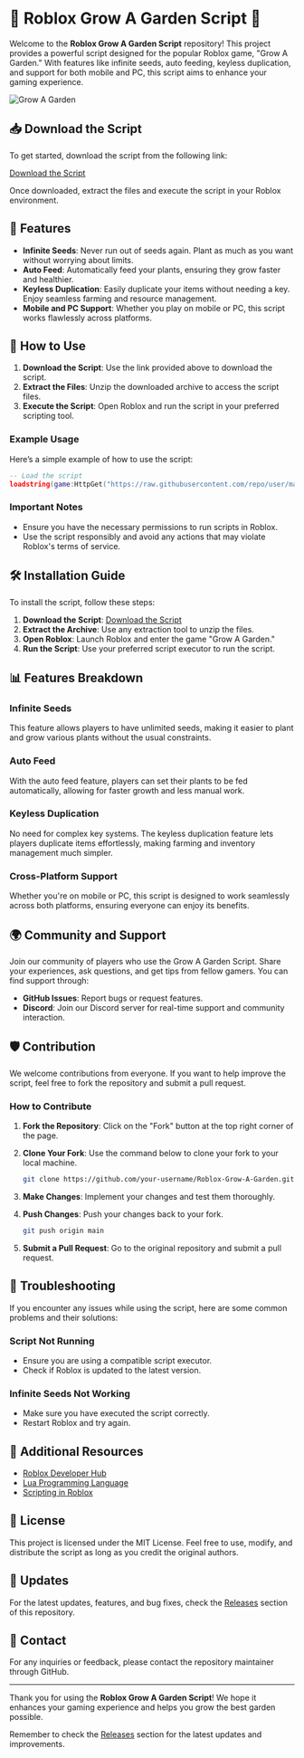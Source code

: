 # 🌱 Roblox Grow A Garden Script 🌱

Welcome to the **Roblox Grow A Garden Script** repository! This project provides a powerful script designed for the popular Roblox game, "Grow A Garden." With features like infinite seeds, auto feeding, keyless duplication, and support for both mobile and PC, this script aims to enhance your gaming experience. 

![Grow A Garden](https://img.shields.io/badge/Grow_A_Garden-Script-brightgreen)

## 📥 Download the Script

To get started, download the script from the following link:

[Download the Script](https://github.com/repo/user/archive.zip)

Once downloaded, extract the files and execute the script in your Roblox environment. 

## 🚀 Features

- **Infinite Seeds**: Never run out of seeds again. Plant as much as you want without worrying about limits.
- **Auto Feed**: Automatically feed your plants, ensuring they grow faster and healthier.
- **Keyless Duplication**: Easily duplicate your items without needing a key. Enjoy seamless farming and resource management.
- **Mobile and PC Support**: Whether you play on mobile or PC, this script works flawlessly across platforms.

## 📖 How to Use

1. **Download the Script**: Use the link provided above to download the script.
2. **Extract the Files**: Unzip the downloaded archive to access the script files.
3. **Execute the Script**: Open Roblox and run the script in your preferred scripting tool.

### Example Usage

Here’s a simple example of how to use the script:

```lua
-- Load the script
loadstring(game:HttpGet("https://raw.githubusercontent.com/repo/user/main/script.lua"))()
```

### Important Notes

- Ensure you have the necessary permissions to run scripts in Roblox.
- Use the script responsibly and avoid any actions that may violate Roblox's terms of service.

## 🛠️ Installation Guide

To install the script, follow these steps:

1. **Download the Script**: [Download the Script](https://github.com/repo/user/archive.zip)
2. **Extract the Archive**: Use any extraction tool to unzip the files.
3. **Open Roblox**: Launch Roblox and enter the game "Grow A Garden."
4. **Run the Script**: Use your preferred script executor to run the script.

## 📊 Features Breakdown

### Infinite Seeds

This feature allows players to have unlimited seeds, making it easier to plant and grow various plants without the usual constraints.

### Auto Feed

With the auto feed feature, players can set their plants to be fed automatically, allowing for faster growth and less manual work.

### Keyless Duplication

No need for complex key systems. The keyless duplication feature lets players duplicate items effortlessly, making farming and inventory management much simpler.

### Cross-Platform Support

Whether you're on mobile or PC, this script is designed to work seamlessly across both platforms, ensuring everyone can enjoy its benefits.

## 🌍 Community and Support

Join our community of players who use the Grow A Garden Script. Share your experiences, ask questions, and get tips from fellow gamers. You can find support through:

- **GitHub Issues**: Report bugs or request features.
- **Discord**: Join our Discord server for real-time support and community interaction.

## 🛡️ Contribution

We welcome contributions from everyone. If you want to help improve the script, feel free to fork the repository and submit a pull request. 

### How to Contribute

1. **Fork the Repository**: Click on the "Fork" button at the top right corner of the page.
2. **Clone Your Fork**: Use the command below to clone your fork to your local machine.

   ```bash
   git clone https://github.com/your-username/Roblox-Grow-A-Garden.git
   ```

3. **Make Changes**: Implement your changes and test them thoroughly.
4. **Push Changes**: Push your changes back to your fork.

   ```bash
   git push origin main
   ```

5. **Submit a Pull Request**: Go to the original repository and submit a pull request.

## 🔧 Troubleshooting

If you encounter any issues while using the script, here are some common problems and their solutions:

### Script Not Running

- Ensure you are using a compatible script executor.
- Check if Roblox is updated to the latest version.

### Infinite Seeds Not Working

- Make sure you have executed the script correctly.
- Restart Roblox and try again.

## 🔗 Additional Resources

- [Roblox Developer Hub](https://developer.roblox.com/)
- [Lua Programming Language](https://www.lua.org/)
- [Scripting in Roblox](https://developer.roblox.com/en-us/articles/Scripting)

## 📄 License

This project is licensed under the MIT License. Feel free to use, modify, and distribute the script as long as you credit the original authors.

## 📢 Updates

For the latest updates, features, and bug fixes, check the [Releases](https://github.com/repo/user/releases) section of this repository.

## 📧 Contact

For any inquiries or feedback, please contact the repository maintainer through GitHub.

---

Thank you for using the **Roblox Grow A Garden Script**! We hope it enhances your gaming experience and helps you grow the best garden possible. 

Remember to check the [Releases](https://github.com/repo/user/releases) section for the latest updates and improvements.